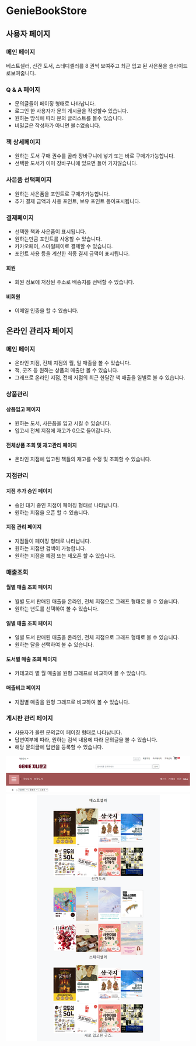 # GenieBookStore
## 사용자 페이지
### 메인 페이지
베스트셀러, 신간 도서, 스테디셀러를 8 권씩 보여주고 최근 입고 된 사은품을 슬라이드로보여줍니다.
### Q & A 페이지
* 문의글들이 페이징 형태로 나타납니다.
* 로그인 한 사용자가 문의 게시글을 작성할수 있습니다. 
* 원하는 방식에 따라 문의 글리스트를 볼수 있습니다.
* 비밀글은 작성자가 아니면 볼수없습니다.
### 책 상세페이지
* 원하는 도서 구매 권수를 골라 장바구니에 넣기 또는 바로 구매가가능합니다.
* 선택한 도서가 이미 장바구니에 있으면 들어 가지않습니다.
### 사은품 선택페이지 
* 원하는 사은품을 포인트로 구매가가능합니다.
* 추가 결제 금액과 사용 포인트, 보유 포인트 등이표시됩니다.
### 결제페이지
* 선택한 책과 사은품이 표시됩니다.
* 원하는만큼 포인트를 사용할 수 있습니다.
* 카카오페이, 스마일페이로 결제할 수 있습니다.
* 포인트 사용 등을 계산한 최종 결제 금액이 표시됩니다.
#### 회원
* 회원 정보에 저장된 주소로 배송지를 선택할 수 있습니다.
#### 비회원
* 이메일 인증을 할 수 있습니다.

## 온라인 관리자 페이지
### 메인 페이지
* 온라인 지점, 전체 지점의 월, 일 매출을 볼 수 있습니다.
* 책, 굿즈 등 원하는 상품의 매출만 볼 수 있습니다.
* 그래프로 온라인 지점, 전체 지점의 최근 한달간 책 매출을 일별로 볼 수 있습니다.
### 상품관리
#### 상품입고 페이지
* 원하는 도서, 사은품을 입고 시킬 수 있습니다.
* 입고시 전체 지점에 재고가 0으로 들어갑니다.
#### 전체상품 조회 및 재고관리 페이지
* 온라인 지점에 입고된 책들의 재고를 수정 및 조회할 수 있습니다.
### 지점관리
#### 지점 추가 승인 페이지
* 승인 대기 중인 지점이 페이징 형태로 나타납니다.
* 원하는 지점을 오픈 할 수 있습니다.
#### 지점 관리 페이지
* 지점들이 페이징 형태로 나타납니다.
* 원하는 지점만 검색이 가능합니다.
* 원하는 지점을 폐점 또는 재오픈 할 수 있습니다.
### 매출조회
#### 월별 매출 조회 페이지
* 월별 도서 판매된 매출을 온라인, 전체 지점으로 그래프 형태로 볼 수 있습니다.
* 원하는 년도를 선택하여 볼 수 있습니다.
#### 일별 매출 조회 페이지
* 일별 도서 판매된 매출을 온라인, 전체 지점으로 그래프 형태로 볼 수 있습니다.
* 원하는 달을 선택하여 볼 수 있습니다.
#### 도서별 매출 조회 페이지
* 카테고리 별 월 매출을 원형 그래프로 비교하여 볼 수 있습니다.
#### 매출비교 페이지
* 지점별 매출을 원형 그래프로 비교하여 볼 수 있습니다.
### 게시판 관리 페이지
* 사용자가 올린 문의글이 페이징 형태로 나타납니다.
* 답변여부에 따라, 원하는 검색 내용에 따라 문의글을 볼 수 있습니다.
* 해당 문의글에 답변을 등록할 수 있습니다.
<img src="https://github.com/tnals5152/Images/blob/main/localhost_8080_spring_main.do.png" width="700">
